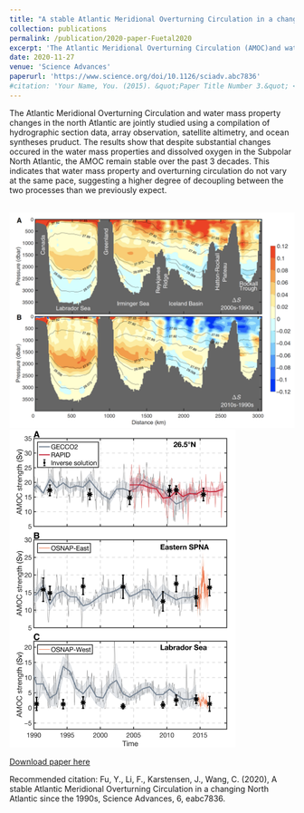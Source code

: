 ```yaml
---
title: "A stable Atlantic Meridional Overturning Circulation in a changing North Atlantic since the 1990s"
collection: publications
permalink: /publication/2020-paper-Fuetal2020
excerpt: 'The Atlantic Meridional Overturning Circulation (AMOC)and water mass property changes in the north Atlantic are jointly studied using a compilation of hydrographic section data, array observation, satellite altimetry, and ocean syntheses pruduct. The results indicate that water mass property and overturning circulation do not vary at the same pace, suggesting a higher degree of decoupling between the two processes than we previously expect.'
date: 2020-11-27
venue: 'Science Advances'
paperurl: 'https://www.science.org/doi/10.1126/sciadv.abc7836'
#citation: 'Your Name, You. (2015). &quot;Paper Title Number 3.&quot; <i>Journal 1</i>. 1(3).'
---
```

The Atlantic Meridional Overturning Circulation and water mass property changes in the north Atlantic are jointly studied using a compilation of hydrographic section data, array observation, satellite altimetry, and ocean syntheses pruduct. The results show that despite substantial changes occured in the water mass properties and dissolved oxygen in the Subpolar North Atlantic, the AMOC remain stable over the past 3 decades. This indicates that water mass property and overturning circulation do not vary at the same pace, suggesting a higher degree of decoupling between the two processes than we previously expect.

<br/><img width="600" src='/images/Fu2020fig1.png'> <img width="400" src='/images/Fu2020fig2.png'>

[Download paper here](http://fuyao5411.github.io/files/Fu2020.pdf)

Recommended citation: Fu, Y., Li, F., Karstensen, J., Wang, C. (2020), A stable Atlantic Meridional Overturning Circulation in a changing North Atlantic since the 1990s, Science Advances, 6, eabc7836. 